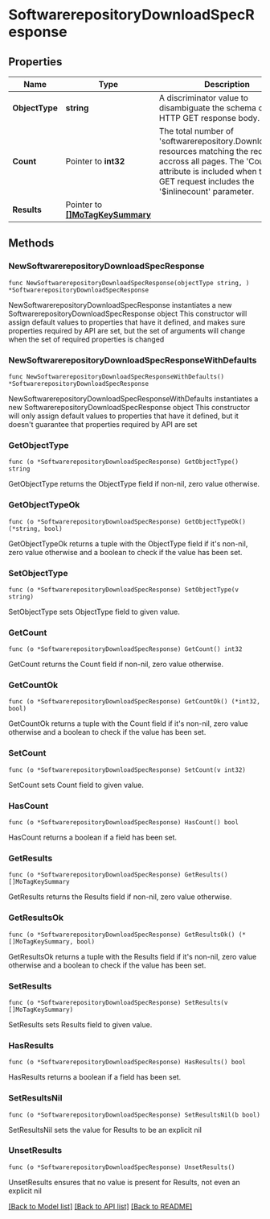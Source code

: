 # SoftwarerepositoryDownloadSpecResponse

## Properties

Name | Type | Description | Notes
------------ | ------------- | ------------- | -------------
**ObjectType** | **string** | A discriminator value to disambiguate the schema of a HTTP GET response body. | 
**Count** | Pointer to **int32** | The total number of &#39;softwarerepository.DownloadSpec&#39; resources matching the request, accross all pages. The &#39;Count&#39; attribute is included when the HTTP GET request includes the &#39;$inlinecount&#39; parameter. | [optional] 
**Results** | Pointer to [**[]MoTagKeySummary**](mo.TagKeySummary.md) |  | [optional] 

## Methods

### NewSoftwarerepositoryDownloadSpecResponse

`func NewSoftwarerepositoryDownloadSpecResponse(objectType string, ) *SoftwarerepositoryDownloadSpecResponse`

NewSoftwarerepositoryDownloadSpecResponse instantiates a new SoftwarerepositoryDownloadSpecResponse object
This constructor will assign default values to properties that have it defined,
and makes sure properties required by API are set, but the set of arguments
will change when the set of required properties is changed

### NewSoftwarerepositoryDownloadSpecResponseWithDefaults

`func NewSoftwarerepositoryDownloadSpecResponseWithDefaults() *SoftwarerepositoryDownloadSpecResponse`

NewSoftwarerepositoryDownloadSpecResponseWithDefaults instantiates a new SoftwarerepositoryDownloadSpecResponse object
This constructor will only assign default values to properties that have it defined,
but it doesn't guarantee that properties required by API are set

### GetObjectType

`func (o *SoftwarerepositoryDownloadSpecResponse) GetObjectType() string`

GetObjectType returns the ObjectType field if non-nil, zero value otherwise.

### GetObjectTypeOk

`func (o *SoftwarerepositoryDownloadSpecResponse) GetObjectTypeOk() (*string, bool)`

GetObjectTypeOk returns a tuple with the ObjectType field if it's non-nil, zero value otherwise
and a boolean to check if the value has been set.

### SetObjectType

`func (o *SoftwarerepositoryDownloadSpecResponse) SetObjectType(v string)`

SetObjectType sets ObjectType field to given value.


### GetCount

`func (o *SoftwarerepositoryDownloadSpecResponse) GetCount() int32`

GetCount returns the Count field if non-nil, zero value otherwise.

### GetCountOk

`func (o *SoftwarerepositoryDownloadSpecResponse) GetCountOk() (*int32, bool)`

GetCountOk returns a tuple with the Count field if it's non-nil, zero value otherwise
and a boolean to check if the value has been set.

### SetCount

`func (o *SoftwarerepositoryDownloadSpecResponse) SetCount(v int32)`

SetCount sets Count field to given value.

### HasCount

`func (o *SoftwarerepositoryDownloadSpecResponse) HasCount() bool`

HasCount returns a boolean if a field has been set.

### GetResults

`func (o *SoftwarerepositoryDownloadSpecResponse) GetResults() []MoTagKeySummary`

GetResults returns the Results field if non-nil, zero value otherwise.

### GetResultsOk

`func (o *SoftwarerepositoryDownloadSpecResponse) GetResultsOk() (*[]MoTagKeySummary, bool)`

GetResultsOk returns a tuple with the Results field if it's non-nil, zero value otherwise
and a boolean to check if the value has been set.

### SetResults

`func (o *SoftwarerepositoryDownloadSpecResponse) SetResults(v []MoTagKeySummary)`

SetResults sets Results field to given value.

### HasResults

`func (o *SoftwarerepositoryDownloadSpecResponse) HasResults() bool`

HasResults returns a boolean if a field has been set.

### SetResultsNil

`func (o *SoftwarerepositoryDownloadSpecResponse) SetResultsNil(b bool)`

 SetResultsNil sets the value for Results to be an explicit nil

### UnsetResults
`func (o *SoftwarerepositoryDownloadSpecResponse) UnsetResults()`

UnsetResults ensures that no value is present for Results, not even an explicit nil

[[Back to Model list]](../README.md#documentation-for-models) [[Back to API list]](../README.md#documentation-for-api-endpoints) [[Back to README]](../README.md)


